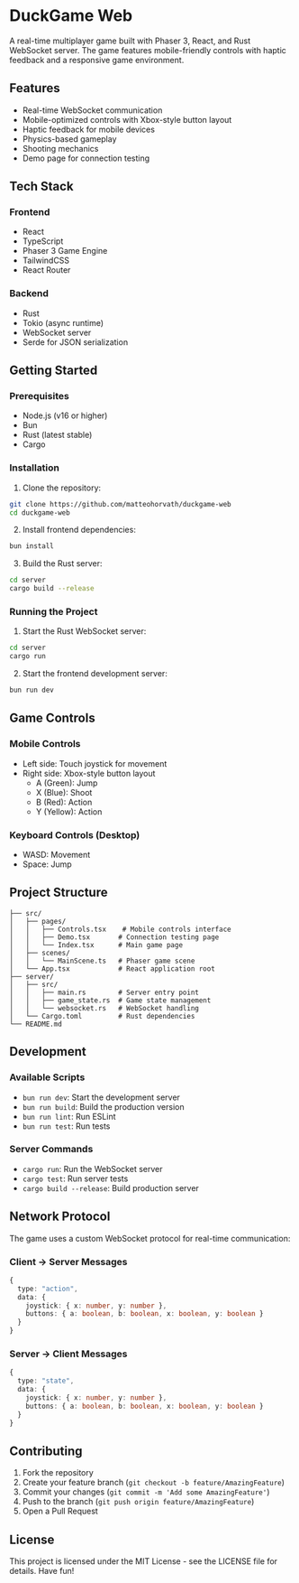 # DuckGame Web

A real-time multiplayer game built with Phaser 3, React, and Rust WebSocket server. The game features mobile-friendly controls with haptic feedback and a responsive game environment.

## Features

- Real-time WebSocket communication
- Mobile-optimized controls with Xbox-style button layout
- Haptic feedback for mobile devices
- Physics-based gameplay
- Shooting mechanics
- Demo page for connection testing

## Tech Stack

### Frontend

- React
- TypeScript
- Phaser 3 Game Engine
- TailwindCSS
- React Router

### Backend

- Rust
- Tokio (async runtime)
- WebSocket server
- Serde for JSON serialization

## Getting Started

### Prerequisites

- Node.js (v16 or higher)
- Bun
- Rust (latest stable)
- Cargo

### Installation

1. Clone the repository:

```bash
git clone https://github.com/matteohorvath/duckgame-web
cd duckgame-web
```

2. Install frontend dependencies:

```bash
bun install
```

3. Build the Rust server:

```bash
cd server
cargo build --release
```

### Running the Project

1. Start the Rust WebSocket server:

```bash
cd server
cargo run
```

2. Start the frontend development server:

```bash
bun run dev
```

## Game Controls

### Mobile Controls

- Left side: Touch joystick for movement
- Right side: Xbox-style button layout
  - A (Green): Jump
  - X (Blue): Shoot
  - B (Red): Action
  - Y (Yellow): Action

### Keyboard Controls (Desktop)

- WASD: Movement
- Space: Jump

## Project Structure

```
├── src/
│   ├── pages/
│   │   ├── Controls.tsx    # Mobile controls interface
│   │   ├── Demo.tsx       # Connection testing page
│   │   └── Index.tsx      # Main game page
│   ├── scenes/
│   │   └── MainScene.ts   # Phaser game scene
│   └── App.tsx            # React application root
├── server/
│   ├── src/
│   │   ├── main.rs        # Server entry point
│   │   ├── game_state.rs  # Game state management
│   │   └── websocket.rs   # WebSocket handling
│   └── Cargo.toml         # Rust dependencies
└── README.md
```

## Development

### Available Scripts

- `bun run dev`: Start the development server
- `bun run build`: Build the production version
- `bun run lint`: Run ESLint
- `bun run test`: Run tests

### Server Commands

- `cargo run`: Run the WebSocket server
- `cargo test`: Run server tests
- `cargo build --release`: Build production server

## Network Protocol

The game uses a custom WebSocket protocol for real-time communication:

### Client -> Server Messages

```typescript
{
  type: "action",
  data: {
    joystick: { x: number, y: number },
    buttons: { a: boolean, b: boolean, x: boolean, y: boolean }
  }
}
```

### Server -> Client Messages

```typescript
{
  type: "state",
  data: {
    joystick: { x: number, y: number },
    buttons: { a: boolean, b: boolean, x: boolean, y: boolean }
  }
}
```

## Contributing

1. Fork the repository
2. Create your feature branch (`git checkout -b feature/AmazingFeature`)
3. Commit your changes (`git commit -m 'Add some AmazingFeature'`)
4. Push to the branch (`git push origin feature/AmazingFeature`)
5. Open a Pull Request

## License

This project is licensed under the MIT License - see the LICENSE file for details. Have fun!
